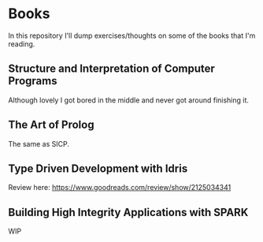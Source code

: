 Books
=====

In this repository I'll dump exercises/thoughts on some of the books that I'm
reading.

Structure and Interpretation of Computer Programs
-------------------------------------------------

Although lovely I got bored in the middle and never got around finishing it.

The Art of Prolog
-----------------

The same as SICP. 

Type Driven Development with Idris
----------------------------------

Review here: https://www.goodreads.com/review/show/2125034341

Building High Integrity Applications with SPARK
-----------------------------------------------
WIP
